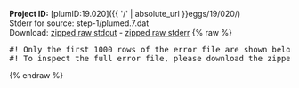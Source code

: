 **Project ID:** [plumID:19.020]({{ '/' | absolute_url }}eggs/19/020/)  
Stderr for source:  step-1/plumed.7.dat   
Download: [zipped raw stdout](plumed.7.dat.plumed_master.stdout.txt.zip) - [zipped raw stderr](plumed.7.dat.plumed_master.stderr.txt.zip) 
{% raw %}
<pre>
#! Only the first 1000 rows of the error file are shown below
#! To inspect the full error file, please download the zipped raw stderr file above
</pre>
{% endraw %}
